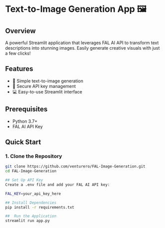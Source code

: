 # Text-to-Image Generation App 🖼️

## Overview
A powerful Streamlit application that leverages FAL AI API to transform text descriptions into stunning images. Easily generate creative visuals with just a few clicks!

## Features
- 🚀 Simple text-to-image generation
- 🔑 Secure API key management
- 💻 Easy-to-use Streamlit interface

## Prerequisites
- Python 3.7+
- FAL AI API Key

## Quick Start

### 1. Clone the Repository
```bash
git clone https://github.com/venturero/FAL-Image-Generation.git
cd FAL-Image-Generation

## Set Up API Key
Create a .env file and add your FAL AI API key:

FAL_KEY=your_api_key_here

## Install Dependencies
pip install -r requirements.txt

##  Run the Application
streamlit run app.py
